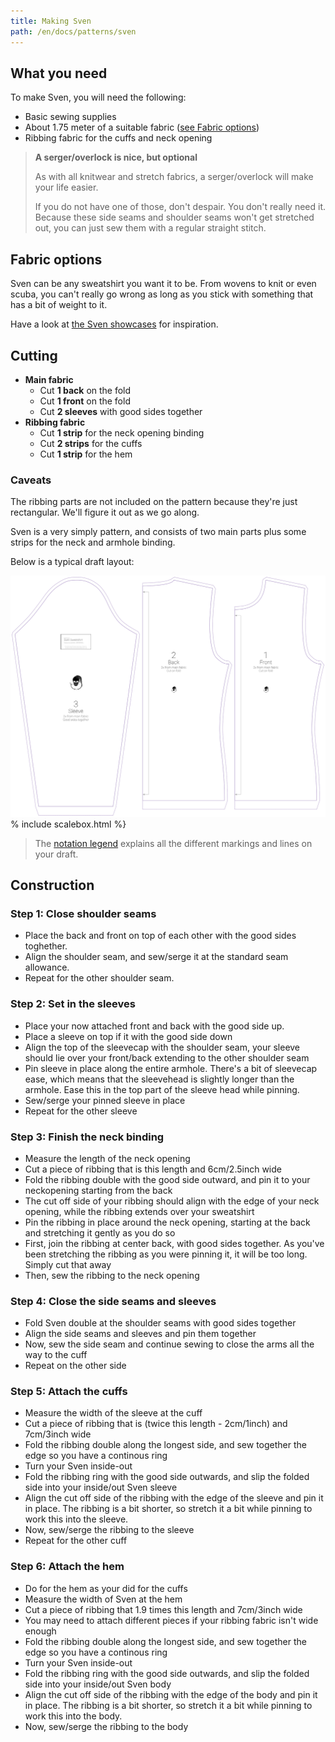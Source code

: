 ```yaml
---
title: Making Sven
path: /en/docs/patterns/sven
---
```


## What you need

To make Sven, you will need the following:

- Basic sewing supplies
- About 1.75 meter of a suitable fabric ([see Fabric options](#fabric-options))
- Ribbing fabric for the cuffs and neck opening

> **A serger/overlock is nice, but optional**
>
> As with all knitwear and stretch fabrics, a serger/overlock will make your life easier.
>
> If you do not have one of those, don't despair. You don't really need it. Because these side seams and shoulder seams won't get stretched out, you can just sew them with a regular straight stitch.

## Fabric options

Sven can be any sweatshirt you want it to be. From wovens to knit or even scuba, you can't really go wrong as long as you stick with something that has a bit of weight to it.

Have a look at [the Sven showcases](/showcase/pattern/sven) for inspiration.

## Cutting

 - **Main fabric**
   - Cut **1 back** on the fold
   - Cut **1 front** on the fold
   - Cut **2 sleeves** with good sides together
 - **Ribbing fabric**
   - Cut **1 strip** for the neck opening binding
   - Cut **2 strips**  for the cuffs
   - Cut **1 strip**  for the hem

###  Caveats

The ribbing parts are not included on the pattern because they're just rectangular.
We'll figure it out as we go along.

Sven is a very simply pattern, and consists of two main parts plus some strips for the neck and armhole binding.

Below is a typical draft layout:

![A typical Sven draft](layout.svg)
% include scalebox.html %}

> The [notation legend](/en/docs/patterns/notation) explains all the different markings and lines on your draft.

## Construction

### Step 1: Close shoulder seams

 - Place the back and front on top of each other with the good sides toghether.
 - Align the shoulder seam, and sew/serge it at the standard seam allowance.
 - Repeat for the other shoulder seam.


### Step 2: Set in the sleeves

 - Place your now attached front and back with the good side up. 
 - Place a sleeve on top if it with the good side down
 - Align the top of the sleevecap with the shoulder seam, your sleeve should lie over your front/back extending to the other shoulder seam
 - Pin sleeve in place along the entire armhole. There's a bit of sleevecap ease, which means that the sleevehead is slightly longer than the armhole. Ease this in the top part of the sleeve head while pinning.
 - Sew/serge your pinned sleeve in place
 - Repeat for the other sleeve

### Step 3: Finish the neck binding

 - Measure the length of the neck opening
 - Cut a piece of ribbing that is this length and 6cm/2.5inch wide
 - Fold the ribbing double with the good side outward, and pin it to your neckopening starting from the back
 - The cut off side of your ribbing should align with the edge of your neck opening, while the ribbing extends over your sweatshirt
 - Pin the ribbing in place around the neck opening, starting at the back and stretching it gently as you do so
 - First, join the ribbing at center back, with good sides together. As you've been stretching the ribbing as you were pinning it, it will be too long. Simply cut that away
 - Then, sew the ribbing to the neck opening

### Step 4: Close the side seams and sleeves

 - Fold Sven double at the shoulder seams with good sides together
 - Align the side seams and sleeves and pin them together
 - Now, sew the side seam and continue sewing to close the arms all the way to the cuff
 - Repeat on the other side

### Step 5: Attach the cuffs

 - Measure the width of the sleeve at the cuff
 - Cut a piece of ribbing that is (twice this length - 2cm/1inch) and 7cm/3inch wide
 - Fold the ribbing double along the longest side, and sew together the edge so you have a continous ring
 - Turn your Sven inside-out
 - Fold the ribbing ring with the good side outwards, and slip the folded side into your inside/out Sven sleeve
 - Align the cut off side of the ribbing with the edge of the sleeve and pin it in place. The ribbing is a bit shorter, so stretch it a bit while pinning to work this into the sleeve.
 - Now, sew/serge the ribbing to the sleeve
 - Repeat for the other cuff

### Step 6: Attach the hem

 - Do for the hem as your did for the cuffs
 - Measure the width of Sven at the hem
 - Cut a piece of ribbing that 1.9 times this length and 7cm/3inch wide  
 - You may need to attach different pieces if your ribbing fabric isn't wide enough
 - Fold the ribbing double along the longest side, and sew together the edge so you have a continous ring
 - Turn your Sven inside-out
 - Fold the ribbing ring with the good side outwards, and slip the folded side into your inside/out Sven body
 - Align the cut off side of the ribbing with the edge of the body and pin it in place. The ribbing is a bit shorter, so stretch it a bit while pinning to work this into the body.
 - Now, sew/serge the ribbing to the body


